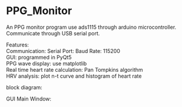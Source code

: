 # PPG_Monitor
An PPG monitor program use ads1115 through arduino microcontroller.  
Communicate through USB serial port.

Features:  
Communication: Serial Port: Baud Rate: 115200  
GUI: programmed in PyQt5  
PPG wave display: use matplotlib  
Real time heart rate calculation: Pan Tompkins algorithm  
HRV analysis: plot n-t curve and histogram of heart rate  


block diagram:

GUI Main Window:  

